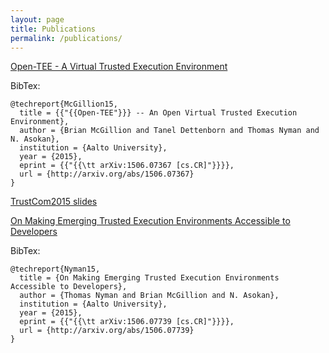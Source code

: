 ```yaml
---
layout: page
title: Publications
permalink: /publications/
---
```


[Open-TEE - A Virtual Trusted Execution Environment](http://arxiv.org/abs/1506.07367)

BibTex:

    @techreport{McGillion15,
      title = {{"{{Open-TEE"}}} -- An Open Virtual Trusted Execution Environment},
      author = {Brian McGillion and Tanel Dettenborn and Thomas Nyman and N. Asokan},
      institution = {Aalto University},
      year = {2015},
      eprint = {{"{{\tt arXiv:1506.07367 [cs.CR]"}}}},
      url = {http://arxiv.org/abs/1506.07367}
    }

[TrustCom2015 slides](https://github.com/Open-TEE/Open-Tee.github.io/raw/master/documents/TrustCom2015_OpenTEE.odp)

[On Making Emerging Trusted Execution Environments Accessible to Developers](http://arxiv.org/abs/1506.07739)

BibTex:

    @techreport{Nyman15,
      title = {On Making Emerging Trusted Execution Environments Accessible to Developers},
      author = {Thomas Nyman and Brian McGillion and N. Asokan},
      institution = {Aalto University},
      year = {2015},
      eprint = {{"{{\tt arXiv:1506.07739 [cs.CR]"}}}},
      url = {http://arxiv.org/abs/1506.07739}
    }

